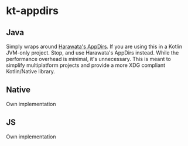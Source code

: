 # kt-appdirs

## Java
Simply wraps around [Harawata's AppDirs](https://github.com/harawata/appdirs).
If you are using this in a Kotlin JVM-only project. Stop, and use Harawata's AppDirs instead.
While the performance overhead is minimal, it's unnecessary. This is meant to simplify multiplatform projects
and provide a more XDG compliant Kotlin/Native library.

## Native
Own implementation

## JS
Own implementation
